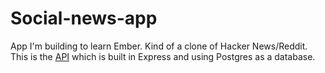 # Social-news-app

App I'm building to learn Ember. Kind of a clone of Hacker News/Reddit. This is
the [API](https://github.com/RDegnen/social-news-api) which is built in Express
and using Postgres as a database.
